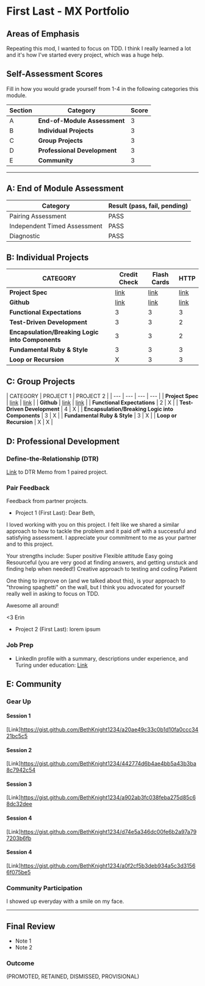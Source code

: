 # First Last - MX Portfolio

## Areas of Emphasis

Repeating this mod, I wanted to focus on TDD. I think I really learned a lot and it's how I've started every project, which was a huge help.

## Self-Assessment Scores

Fill in how you would grade yourself from 1-4 in the following categories this module.

| Section | Category | Score |
| - | ----- | - |
| A | **End-of-Module Assessment** | 3 |
| B | **Individual Projects** | 3 |
| C | **Group Projects** | 3 |
| D | **Professional Development** | 3 |
| E | **Community** | 3 |

------------------------------------------------

## A: End of Module Assessment

| Category | Result (pass, fail, pending) |
| ----- | --- |
| Pairing Assessment | PASS|
| Independent Timed Assessment | PASS |
| Diagnostic | PASS |


## B: Individual Projects

| CATEGORY | Credit Check | Flash Cards | HTTP |
| - | - | - | - |
| **Project Spec** | [link](http://backend.turing.io/module1/projects/credit_check) | [link](http://backend.turing.io/module1/projects/flashcards) | [link](http://backend.turing.io/module1/projects/http_yeah_you_know_me) |
| **Github** | [link](https://github.com/BethKnight1234/credit_check) | [link](https://github.com/BethKnight1234/flashcards) | [link](https://github.com/BethKnight1234/http_yeah_you_know_me) |
| **Functional Expectations** | 3 | 3 | 3 |
| **Test-Driven Development** | 3 | 3 | 2 |
| **Encapsulation/Breaking Logic into Components** | 3 | 3 | 2 |
| **Fundamental Ruby & Style** | 3 | 3 | 3|
| **Loop or Recursion** | X | 3 | 3 |

## C: Group Projects

| CATEGORY | PROJECT 1 | PROJECT 2 |
| --- | --- | --- | --- |
| **Project Spec** | [link](http://example.com) | [link](http://example.com) |
| **Github** | [link](https://github.com/BethKnight1234/knight_rider) | [link](http://backend.turing.io/module1/projects/night_writer) |
| **Functional Expectations** | 2 | X |
| **Test-Driven Development** | 4 | X |
| **Encapsulation/Breaking Logic into Components** | 3 | X |
| **Fundamental Ruby & Style** | 3 | X |
| **Loop or Recursion** | X | X |


## D: Professional Development

### Define-the-Relationship (DTR)

[Link](https://docs.google.com/document/d/1KNzgio6Uo6xFaOu7YXH-5vs1-RXP_QiA_SMYybsC_mw/edit?ts=58ac8c61) to DTR Memo from 1 paired project.

### Pair Feedback

Feedback from partner projects.

*   Project 1 (First Last): Dear Beth,

I loved working with you on this project. I felt like we shared a similar approach to how to tackle the problem and it paid off with a successful and satisfying assessment. I appreciate your commitment to me as your partner and to this project.

Your strengths include:
	Super positive
	Flexible attitude
	Easy going
	Resourceful (you are very good at finding answers, and getting unstuck and finding help when needed!)
	Creative approach to testing and coding
	Patient

One thing to improve on (and we talked about this), is your approach to "throwing spaghetti" on the wall, but I think you advocated for yourself really well in asking to focus on TDD.

Awesome all around!

<3 Erin

*   Project 2 (First Last): lorem ipsum

### Job Prep

*   LinkedIn profile with a summary, descriptions under experience, and Turing under education: [Link](https://www.linkedin.com/in/beth-knight-aa02abb/)

## E: Community

### Gear Up

#### Session 1
[Link]https://gist.github.com/BethKnight1234/a20ae49c33c0b1d10fa0ccc3421bc5c5

#### Session 2
[Link]https://gist.github.com/BethKnight1234/442774d6b4ae4bb5a43b3ba8c7942c54

#### Session 3

[Link]https://gist.github.com/BethKnight1234/a902ab3fc038feba275d85c68dc32dee

#### Session 4
[Link]https://gist.github.com/BethKnight1234/d74e5a346dc00fe6b2a97a797203b6fb

#### Session 4
[Link]https://gist.github.com/BethKnight1234/a0f2cf5b3deb934a5c3d31566f075be5

### Community Participation

I showed up everyday with a smile on my face.

-------------------------------------------------------------

## Final Review

*   Note 1
*   Note 2

### Outcome

(PROMOTED, RETAINED, DISMISSED, PROVISIONAL)
